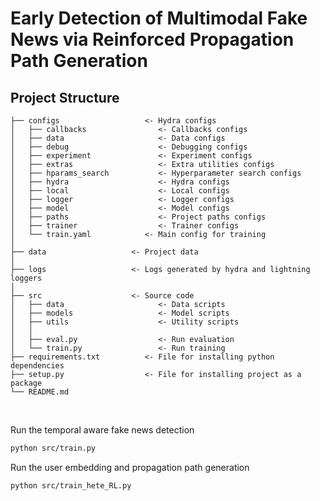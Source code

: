 <!-- <div align="center"> -->

# Early Detection of Multimodal Fake News via Reinforced Propagation Path Generation

## Project Structure

```
├── configs                   <- Hydra configs
│   ├── callbacks                <- Callbacks configs
│   ├── data                     <- Data configs
│   ├── debug                    <- Debugging configs
│   ├── experiment               <- Experiment configs
│   ├── extras                   <- Extra utilities configs
│   ├── hparams_search           <- Hyperparameter search configs
│   ├── hydra                    <- Hydra configs
│   ├── local                    <- Local configs
│   ├── logger                   <- Logger configs
│   ├── model                    <- Model configs
│   ├── paths                    <- Project paths configs
│   ├── trainer                  <- Trainer configs
│   └── train.yaml            <- Main config for training
│
├── data                   <- Project data
│
├── logs                   <- Logs generated by hydra and lightning loggers
│
├── src                    <- Source code
│   ├── data                     <- Data scripts
│   ├── models                   <- Model scripts
│   ├── utils                    <- Utility scripts
│   │
│   ├── eval.py                  <- Run evaluation
│   └── train.py                 <- Run training
├── requirements.txt          <- File for installing python dependencies
├── setup.py                  <- File for installing project as a package
└── README.md
```

<br>

Run the temporal aware fake news detection
```bash
python src/train.py
```
Run the user embedding and propagation path generation
```bash
python src/train_hete_RL.py
```

<br>
